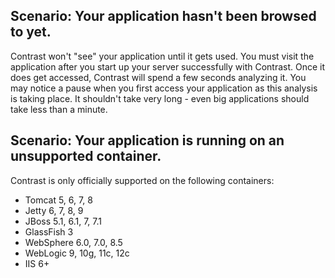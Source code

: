 <!--
title: "My server appears on the Contrast site, but my application does not."
description: "Troubleshooting the on-boarding of an application agent."
-->

## Scenario: Your application hasn't been browsed to yet.
Contrast won't "see" your application until it gets used. You must visit the application after you start up your server successfully with Contrast. Once it does get accessed, Contrast will spend a few seconds analyzing it. You may notice a pause when you first access your application as this analysis is taking place. It shouldn't take very long - even big applications should take less than a minute.

## Scenario: Your application is running on an unsupported container.
Contrast is only officially supported on the following containers:
* Tomcat 5, 6, 7, 8
* Jetty 6, 7, 8, 9
* JBoss 5.1, 6.1, 7, 7.1
* GlassFish 3
* WebSphere 6.0, 7.0, 8.5
* WebLogic 9, 10g, 11c, 12c
* IIS 6+ 
